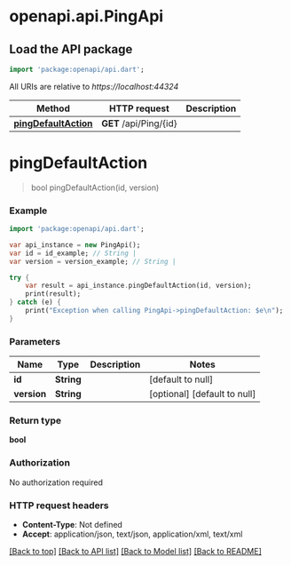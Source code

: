 # openapi.api.PingApi

## Load the API package
```dart
import 'package:openapi/api.dart';
```

All URIs are relative to *https://localhost:44324*

Method | HTTP request | Description
------------- | ------------- | -------------
[**pingDefaultAction**](PingApi.md#pingDefaultAction) | **GET** /api/Ping/{id} | 


# **pingDefaultAction**
> bool pingDefaultAction(id, version)



### Example 
```dart
import 'package:openapi/api.dart';

var api_instance = new PingApi();
var id = id_example; // String | 
var version = version_example; // String | 

try { 
    var result = api_instance.pingDefaultAction(id, version);
    print(result);
} catch (e) {
    print("Exception when calling PingApi->pingDefaultAction: $e\n");
}
```

### Parameters

Name | Type | Description  | Notes
------------- | ------------- | ------------- | -------------
 **id** | **String**|  | [default to null]
 **version** | **String**|  | [optional] [default to null]

### Return type

**bool**

### Authorization

No authorization required

### HTTP request headers

 - **Content-Type**: Not defined
 - **Accept**: application/json, text/json, application/xml, text/xml

[[Back to top]](#) [[Back to API list]](../README.md#documentation-for-api-endpoints) [[Back to Model list]](../README.md#documentation-for-models) [[Back to README]](../README.md)


